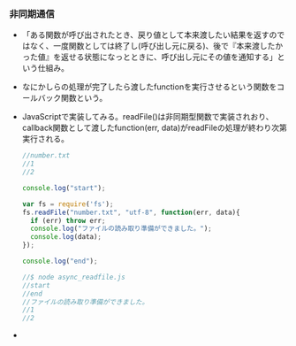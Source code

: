 ### 非同期通信

- 「ある関数が呼び出されたとき、戻り値として本来渡したい結果を返すのではなく、一度関数としては終了し(呼び出し元に戻る)、後で『本来渡したかった値』を返せる状態になっとときに、呼び出し元にその値を通知する」という仕組み。

- なにかしらの処理が完了したら渡したfunctionを実行させるという関数をコールバック関数という。

- JavaScriptで実装してみる。readFile()は非同期型関数で実装されおり、callback関数として渡したfunction(err, data)がreadFileの処理が終わり次第実行される。

  ```javascript
  //number.txt
  //1
  //2
  
  console.log("start");
  
  var fs = require('fs');
  fs.readFile("number.txt", "utf-8", function(err, data){
    if (err) throw err;
    console.log("ファイルの読み取り準備ができました。");
    console.log(data);
  });
  
  console.log("end");
  
  //$ node async_readfile.js
  //start
  //end
  //ファイルの読み取り準備ができました。
  //1
  //2
  ```

  

- 